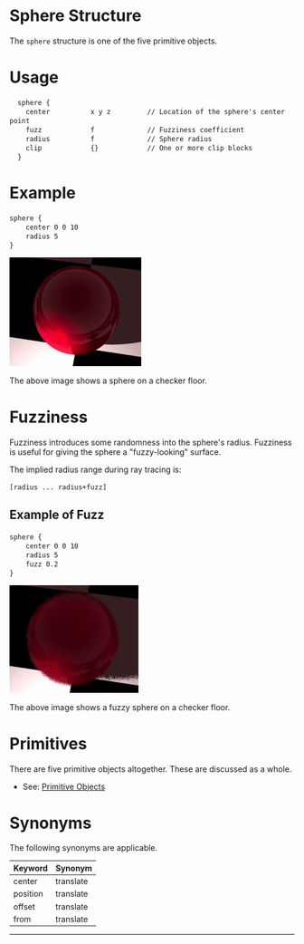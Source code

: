 <link rel="stylesheet" href="../assets/help.css"/>

[prims]: <../prim.html>

# Sphere Structure

The `sphere` structure is one of the five primitive objects.

# Usage

```
  sphere {
    center          x y z         // Location of the sphere's center point
    fuzz            f             // Fuzziness coefficient
    radius          f             // Sphere radius
    clip            {}            // One or more clip blocks
  }
```

# Example

```
sphere {
    center 0 0 10
    radius 5
}
```

<img src="../art/sphere.png" />

The above image shows a sphere on a checker floor.

# Fuzziness

Fuzziness introduces some randomness into the sphere's radius.
Fuzziness is useful for giving the sphere a "fuzzy-looking" surface.

The implied radius range during ray tracing is:

```
[radius ... radius+fuzz]
```

## Example of Fuzz

```
sphere {
    center 0 0 10
    radius 5
    fuzz 0.2
}
```

<img src="../art/sphere-fuzzy.png" />

The above image shows a fuzzy sphere on a checker floor.

# Primitives

There are five primitive objects altogether. These are discussed as a whole.

* See: [Primitive Objects][prims]

# Synonyms

The following synonyms are applicable.

| Keyword | Synonym |
| - | - |
| center | translate |
| position | translate |
| offset | translate |
| from  | translate |

---


